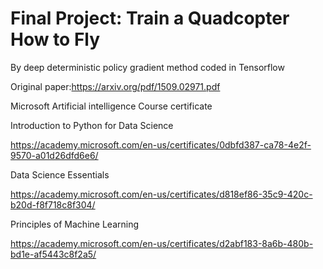 # Final Project: Train a Quadcopter How to Fly
By deep deterministic policy gradient method coded in Tensorflow 

Original paper:https://arxiv.org/pdf/1509.02971.pdf

Microsoft Artificial intelligence Course certificate

Introduction to Python for Data Science

https://academy.microsoft.com/en-us/certificates/0dbfd387-ca78-4e2f-9570-a01d26dfd6e6/

Data Science Essentials

https://academy.microsoft.com/en-us/certificates/d818ef86-35c9-420c-b20d-f8f718c8f304/

Principles of Machine Learning

https://academy.microsoft.com/en-us/certificates/d2abf183-8a6b-480b-bd1e-af5443c8f2a5/
